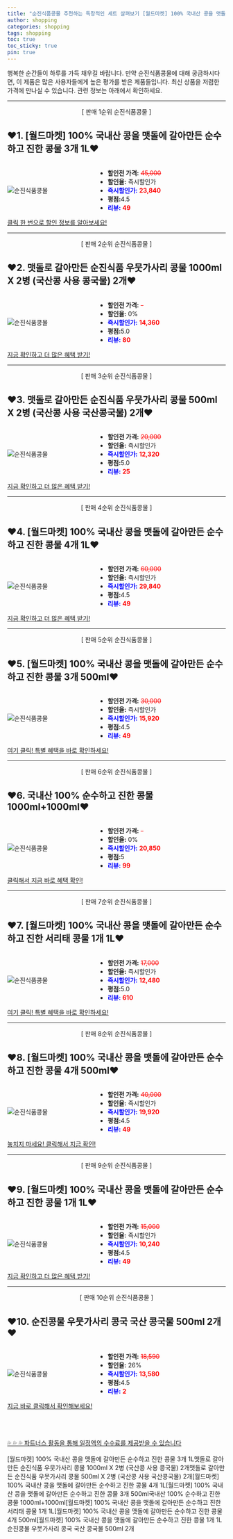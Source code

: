 ```yaml
---
title: "순진식품콩물 추천하는 독창적인 세트 살펴보기 [월드마켓] 100% 국내산 콩을 맷돌에"
author: shopping
categories: shopping
tags: shopping
toc: true
toc_sticky: true
pin: true
---
```

행복한 순간들이 하루를 가득 채우길 바랍니다. 만약 순진식품콩물에 대해 궁금하시다면,  이 제품은 많은 사용자들에게 높은 평가를 받은 제품들입니다. 최신 상품을 저렴한 가격에 만나실 수 있습니다. 관련 정보는 아래에서 확인하세요.

---
<p class="toplist" style="margin: 0 auto; display: block; width: fit-content;">[ 판매 1순위 순진식품콩물 ]</p>

<h2><strong>❤️1. [월드마켓] 100% 국내산 콩을 맷돌에 갈아만든 순수하고 진한 콩물 3개 1L❤️</strong></h2>

<div style="display: flex; align-items: center;">
    <div style="flex: 0.4;">
        <img src="https://thumbnail7.coupangcdn.com/thumbnails/remote/230x230ex/image/0715_beverages_69k_b7/a7d5/04787d6da535b5b8f79c19c439ef5af31dedf1eea498ae7c6ed245fb269b.jpg" alt="순진식품콩물" style="max-width: 100%;">
    </div>
    <div style="flex: 0.6; margin-left: 10px;">
        <ul>
            <li><strong>할인전 가격:</strong> <del style="color: red;">45,000</del></li>
            <li><strong>할인율:</strong> 즉시할인가</li>
            <li><span style='color:blue'><strong>즉시할인가:</strong></span> <span style='color:red'><strong>23,840</strong></span></li>
            <li><strong>평점:</strong>4.5</li>
            <li><span style='color:blue'><strong>리뷰:</strong></span> <span style='color:red'><strong>49</strong></span></li>
        </ul>
    </div>
</div>
<div class="center">
    <a href="https://selin100587.github.io?lptag=AF9450613&subid=githubio&pageKey=8172144516&traceid=V0-153&itemId=23452457275&vendorItemId=90479210249" class="myButton">
        클릭 한 번으로 할인 정보를 알아보세요!
    </a>
</div>


---
<p class="toplist" style="margin: 0 auto; display: block; width: fit-content;">[ 판매 2순위 순진식품콩물 ]</p>

<h2><strong>❤️2. 맷돌로 갈아만든 순진식품 우뭇가사리 콩물 1000ml X 2병 (국산콩 사용 콩국물) 2개❤️</strong></h2>

<div style="display: flex; align-items: center;">
    <div style="flex: 0.4;">
        <img src="https://thumbnail10.coupangcdn.com/thumbnails/remote/230x230ex/image/vendor_inventory/665b/8a762664a68ca8aba9cc87d52d353c750d980efe847f6f1172f1750e72f4.png" alt="순진식품콩물" style="max-width: 100%;">
    </div>
    <div style="flex: 0.6; margin-left: 10px;">
        <ul>
            <li><strong>할인전 가격:</strong> <del style="color: red;">-</del></li>
            <li><strong>할인율:</strong> 0%</li>
            <li><span style='color:blue'><strong>즉시할인가:</strong></span> <span style='color:red'><strong>14,360</strong></span></li>
            <li><strong>평점:</strong>5.0</li>
            <li><span style='color:blue'><strong>리뷰:</strong></span> <span style='color:red'><strong>80</strong></span></li>
        </ul>
    </div>
</div>
<div class="center">
    <a href="https://selin100587.github.io?lptag=AF9450613&subid=githubio&pageKey=8048390062&traceid=V0-153&itemId=19015643889&vendorItemId=90107051556" class="myButton">
        지금 확인하고 더 많은 혜택 받기!
    </a>
</div>


---
<p class="toplist" style="margin: 0 auto; display: block; width: fit-content;">[ 판매 3순위 순진식품콩물 ]</p>

<h2><strong>❤️3. 맷돌로 갈아만든 순진식품 우뭇가사리 콩물 500ml X 2병 (국산콩 사용 국산콩국물) 2개❤️</strong></h2>

<div style="display: flex; align-items: center;">
    <div style="flex: 0.4;">
        <img src="https://thumbnail10.coupangcdn.com/thumbnails/remote/230x230ex/image/0715_beverages_69k_b6/964e/ad128deebf1e0690004a76f1857f60361f7539fc1bae94943f94c8d3a51c.jpg" alt="순진식품콩물" style="max-width: 100%;">
    </div>
    <div style="flex: 0.6; margin-left: 10px;">
        <ul>
            <li><strong>할인전 가격:</strong> <del style="color: red;">20,000</del></li>
            <li><strong>할인율:</strong> 즉시할인가</li>
            <li><span style='color:blue'><strong>즉시할인가:</strong></span> <span style='color:red'><strong>12,320</strong></span></li>
            <li><strong>평점:</strong>5.0</li>
            <li><span style='color:blue'><strong>리뷰:</strong></span> <span style='color:red'><strong>25</strong></span></li>
        </ul>
    </div>
</div>
<div class="center">
    <a href="https://selin100587.github.io?lptag=AF9450613&subid=githubio&pageKey=7348235657&traceid=V0-153&itemId=18622620751&vendorItemId=90526290941" class="myButton">
        지금 확인하고 더 많은 혜택 받기!
    </a>
</div>


---
<p class="toplist" style="margin: 0 auto; display: block; width: fit-content;">[ 판매 4순위 순진식품콩물 ]</p>

<h2><strong>❤️4. [월드마켓] 100% 국내산 콩을 맷돌에 갈아만든 순수하고 진한 콩물 4개 1L❤️</strong></h2>

<div style="display: flex; align-items: center;">
    <div style="flex: 0.4;">
        <img src="https://thumbnail10.coupangcdn.com/thumbnails/remote/230x230ex/image/0715_beverages_69k_b8/a7d5/04787d6da535b5b8f79c19c439ef5af31dedf1eea498ae7c6ed245fb269b.jpg" alt="순진식품콩물" style="max-width: 100%;">
    </div>
    <div style="flex: 0.6; margin-left: 10px;">
        <ul>
            <li><strong>할인전 가격:</strong> <del style="color: red;">60,000</del></li>
            <li><strong>할인율:</strong> 즉시할인가</li>
            <li><span style='color:blue'><strong>즉시할인가:</strong></span> <span style='color:red'><strong>29,840</strong></span></li>
            <li><strong>평점:</strong>4.5</li>
            <li><span style='color:blue'><strong>리뷰:</strong></span> <span style='color:red'><strong>49</strong></span></li>
        </ul>
    </div>
</div>
<div class="center">
    <a href="https://selin100587.github.io?lptag=AF9450613&subid=githubio&pageKey=8172144516&traceid=V0-153&itemId=23452457273&vendorItemId=90479210245" class="myButton">
        지금 확인하고 더 많은 혜택 받기!
    </a>
</div>


---
<p class="toplist" style="margin: 0 auto; display: block; width: fit-content;">[ 판매 5순위 순진식품콩물 ]</p>

<h2><strong>❤️5. [월드마켓] 100% 국내산 콩을 맷돌에 갈아만든 순수하고 진한 콩물 3개 500ml❤️</strong></h2>

<div style="display: flex; align-items: center;">
    <div style="flex: 0.4;">
        <img src="https://thumbnail8.coupangcdn.com/thumbnails/remote/230x230ex/image/0715_beverages_69k_b3/75ce/29af4f7194065bcd972764dfd7f80a652ad17945f8c3d1feb405cbe4674c.jpg" alt="순진식품콩물" style="max-width: 100%;">
    </div>
    <div style="flex: 0.6; margin-left: 10px;">
        <ul>
            <li><strong>할인전 가격:</strong> <del style="color: red;">30,000</del></li>
            <li><strong>할인율:</strong> 즉시할인가</li>
            <li><span style='color:blue'><strong>즉시할인가:</strong></span> <span style='color:red'><strong>15,920</strong></span></li>
            <li><strong>평점:</strong>4.5</li>
            <li><span style='color:blue'><strong>리뷰:</strong></span> <span style='color:red'><strong>49</strong></span></li>
        </ul>
    </div>
</div>
<div class="center">
    <a href="https://selin100587.github.io?lptag=AF9450613&subid=githubio&pageKey=8172144516&traceid=V0-153&itemId=23452457277&vendorItemId=90479210255" class="myButton">
        여기 클릭! 특별 혜택을 바로 확인하세요!
    </a>
</div>


---
<p class="toplist" style="margin: 0 auto; display: block; width: fit-content;">[ 판매 6순위 순진식품콩물 ]</p>

<h2><strong>❤️6. 국내산 100% 순수하고 진한 콩물 1000ml+1000ml❤️</strong></h2>

<div style="display: flex; align-items: center;">
    <div style="flex: 0.4;">
        <img src="https://thumbnail9.coupangcdn.com/thumbnails/remote/230x230ex/image/vendor_inventory/1ced/fa2f7ad2566c5d047fb7922874bf37a5ed080d6968e6968ae39820cd347c.jpeg" alt="순진식품콩물" style="max-width: 100%;">
    </div>
    <div style="flex: 0.6; margin-left: 10px;">
        <ul>
            <li><strong>할인전 가격:</strong> <del style="color: red;">-</del></li>
            <li><strong>할인율:</strong> 0%</li>
            <li><span style='color:blue'><strong>즉시할인가:</strong></span> <span style='color:red'><strong>20,850</strong></span></li>
            <li><strong>평점:</strong>5</li>
            <li><span style='color:blue'><strong>리뷰:</strong></span> <span style='color:red'><strong>99</strong></span></li>
        </ul>
    </div>
</div>
<div class="center">
    <a href="https://selin100587.github.io?lptag=AF9450613&subid=githubio&pageKey=8215035117&traceid=V0-153&itemId=23594941857&vendorItemId=90620803420" class="myButton">
        클릭해서 지금 바로 혜택 확인!
    </a>
</div>


---
<p class="toplist" style="margin: 0 auto; display: block; width: fit-content;">[ 판매 7순위 순진식품콩물 ]</p>

<h2><strong>❤️7. [월드마켓] 100% 국내산 콩을 맷돌에 갈아만든 순수하고 진한 서리태 콩물 1개 1L❤️</strong></h2>

<div style="display: flex; align-items: center;">
    <div style="flex: 0.4;">
        <img src="https://thumbnail6.coupangcdn.com/thumbnails/remote/230x230ex/image/vendor_inventory/a33d/6b489217439641e147d7815301f81c5f6564b872c0f095c10d854d963a9d.png" alt="순진식품콩물" style="max-width: 100%;">
    </div>
    <div style="flex: 0.6; margin-left: 10px;">
        <ul>
            <li><strong>할인전 가격:</strong> <del style="color: red;">17,000</del></li>
            <li><strong>할인율:</strong> 즉시할인가</li>
            <li><span style='color:blue'><strong>즉시할인가:</strong></span> <span style='color:red'><strong>12,480</strong></span></li>
            <li><strong>평점:</strong>5.0</li>
            <li><span style='color:blue'><strong>리뷰:</strong></span> <span style='color:red'><strong>610</strong></span></li>
        </ul>
    </div>
</div>
<div class="center">
    <a href="https://selin100587.github.io?lptag=AF9450613&subid=githubio&pageKey=8094197204&traceid=V0-153&itemId=23500387445&vendorItemId=90526826015" class="myButton">
        여기 클릭! 특별 혜택을 바로 확인하세요!
    </a>
</div>


---
<p class="toplist" style="margin: 0 auto; display: block; width: fit-content;">[ 판매 8순위 순진식품콩물 ]</p>

<h2><strong>❤️8. [월드마켓] 100% 국내산 콩을 맷돌에 갈아만든 순수하고 진한 콩물 4개 500ml❤️</strong></h2>

<div style="display: flex; align-items: center;">
    <div style="flex: 0.4;">
        <img src="https://thumbnail7.coupangcdn.com/thumbnails/remote/230x230ex/image/vendor_inventory/76fb/d281620d1d7742db82b8fd720878dde712b7dc69d0ac77a765907522b915.jpg" alt="순진식품콩물" style="max-width: 100%;">
    </div>
    <div style="flex: 0.6; margin-left: 10px;">
        <ul>
            <li><strong>할인전 가격:</strong> <del style="color: red;">40,000</del></li>
            <li><strong>할인율:</strong> 즉시할인가</li>
            <li><span style='color:blue'><strong>즉시할인가:</strong></span> <span style='color:red'><strong>19,920</strong></span></li>
            <li><strong>평점:</strong>4.5</li>
            <li><span style='color:blue'><strong>리뷰:</strong></span> <span style='color:red'><strong>49</strong></span></li>
        </ul>
    </div>
</div>
<div class="center">
    <a href="https://selin100587.github.io?lptag=AF9450613&subid=githubio&pageKey=8172144516&traceid=V0-153&itemId=23452457271&vendorItemId=90479210232" class="myButton">
        놓치지 마세요! 클릭해서 지금 확인!
    </a>
</div>


---
<p class="toplist" style="margin: 0 auto; display: block; width: fit-content;">[ 판매 9순위 순진식품콩물 ]</p>

<h2><strong>❤️9. [월드마켓] 100% 국내산 콩을 맷돌에 갈아만든 순수하고 진한 콩물 1개 1L❤️</strong></h2>

<div style="display: flex; align-items: center;">
    <div style="flex: 0.4;">
        <img src="https://thumbnail10.coupangcdn.com/thumbnails/remote/230x230ex/image/0715_beverages_69k_b4/a7d5/04787d6da535b5b8f79c19c439ef5af31dedf1eea498ae7c6ed245fb269b.jpg" alt="순진식품콩물" style="max-width: 100%;">
    </div>
    <div style="flex: 0.6; margin-left: 10px;">
        <ul>
            <li><strong>할인전 가격:</strong> <del style="color: red;">15,000</del></li>
            <li><strong>할인율:</strong> 즉시할인가</li>
            <li><span style='color:blue'><strong>즉시할인가:</strong></span> <span style='color:red'><strong>10,240</strong></span></li>
            <li><strong>평점:</strong>4.5</li>
            <li><span style='color:blue'><strong>리뷰:</strong></span> <span style='color:red'><strong>49</strong></span></li>
        </ul>
    </div>
</div>
<div class="center">
    <a href="https://selin100587.github.io?lptag=AF9450613&subid=githubio&pageKey=8172144516&traceid=V0-153&itemId=23452457270&vendorItemId=90479210228" class="myButton">
        지금 확인하고 더 많은 혜택 받기!
    </a>
</div>


---
<p class="toplist" style="margin: 0 auto; display: block; width: fit-content;">[ 판매 10순위 순진식품콩물 ]</p>

<h2><strong>❤️10. 순진콩물 우뭇가사리 콩국 국산 콩국물 500ml 2개❤️</strong></h2>

<div style="display: flex; align-items: center;">
    <div style="flex: 0.4;">
        <img src="https://thumbnail7.coupangcdn.com/thumbnails/remote/230x230ex/image/0715_beverages_69k_b8/cb9e/06af681f5a95307d734ce2b6e7a8513545cddfe4c520a81226f6b8bc2337.jpg" alt="순진식품콩물" style="max-width: 100%;">
    </div>
    <div style="flex: 0.6; margin-left: 10px;">
        <ul>
            <li><strong>할인전 가격:</strong> <del style="color: red;">18,590</del></li>
            <li><strong>할인율:</strong> 26%</li>
            <li><span style='color:blue'><strong>즉시할인가:</strong></span> <span style='color:red'><strong>13,580</strong></span></li>
            <li><strong>평점:</strong>4.5</li>
            <li><span style='color:blue'><strong>리뷰:</strong></span> <span style='color:red'><strong>2</strong></span></li>
        </ul>
    </div>
</div>
<div class="center">
    <a href="https://selin100587.github.io?lptag=AF9450613&subid=githubio&pageKey=8144488179&traceid=V0-153&itemId=22832289200&vendorItemId=89821526773" class="myButton">
        지금 바로 클릭해서 확인해보세요!
    </a>
</div>

<br><br><br>[💦 💦 💦 파트너스 활동을 통해 일정액의 수수료를 제공받을 수 있습니다](https://link.coupang.com/a/bcpT2c)<br><br>[월드마켓] 100% 국내산 콩을 맷돌에 갈아만든 순수하고 진한 콩물 3개 1L맷돌로 갈아만든 순진식품 우뭇가사리 콩물 1000ml X 2병 (국산콩 사용 콩국물) 2개맷돌로 갈아만든 순진식품 우뭇가사리 콩물 500ml X 2병 (국산콩 사용 국산콩국물) 2개[월드마켓] 100% 국내산 콩을 맷돌에 갈아만든 순수하고 진한 콩물 4개 1L[월드마켓] 100% 국내산 콩을 맷돌에 갈아만든 순수하고 진한 콩물 3개 500ml국내산 100% 순수하고 진한 콩물 1000ml+1000ml[월드마켓] 100% 국내산 콩을 맷돌에 갈아만든 순수하고 진한 서리태 콩물 1개 1L[월드마켓] 100% 국내산 콩을 맷돌에 갈아만든 순수하고 진한 콩물 4개 500ml[월드마켓] 100% 국내산 콩을 맷돌에 갈아만든 순수하고 진한 콩물 1개 1L순진콩물 우뭇가사리 콩국 국산 콩국물 500ml 2개